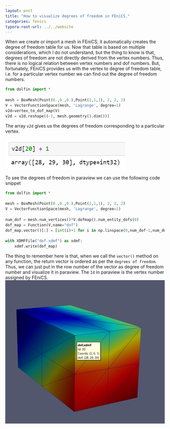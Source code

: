 ```yaml
---
layout: post
title: "How to visualize degrees of freedom in FEniCS."
categories: fenics
typora-root-url: ../../website
---
```


When we create or import a mesh in FEniCS, it automatically creates the degree of freedom table for us. Now that table is based on multiple considerations, which I do not understand, but the thing to know is that, degrees of freedom are not directly derived from the vertex numbers. Thus, there is no logical relation between vertex numbers and dof numbers. But, fortunately, FEniCS provides us with the vertex to degree of freedom table, i.e. for a particular vertex number we can find out the degree of freedom numbers.

```python
from dolfin import *

mesh = BoxMesh(Point(0.,0.,0.),Point(2,1,1), 2, 2, 2)
V = VectorFunctionSpace(mesh, 'Lagrange', degree=1)
v2d=vertex_to_dof_map(V)
v2d = v2d.reshape((-1, mesh.geometry().dim()))
```

The array `v2d` gives us the degrees of freedom corresponding to a particular vertex. 

![image-20210125142158802](/assets/images/image-20210125142158802.png)

To see the degrees of freedom in paraview we can use the following code snippet

```python
from dolfin import *

mesh = BoxMesh(Point(0.,0.,0.),Point(2,1,1), 2, 2, 2)
V = VectorFunctionSpace(mesh, 'Lagrange', degree=1)

num_dof = mesh.num_vertices()*V.dofmap().num_entity_dofs(0)
dof_map = Function(V,name="dof")
dof_map.vector()[:] = [int(i)+1 for i in np.linspace(0,num_dof-1,num_dof)]

with XDMFFile("dof.xdmf") as xdmf:
    xdmf.write(dof_map)
```

The thing to remember here is that, when we call the `vector()` method on any function, the return vector is ordered as per the `degrees of freedom`. Thus, we can just put in the row number of the vector as degree of freedom number and visualize it in paraview. The `Id` in paraview is the vertex number assigned by FEniCS.![image-20210125141950089](/assets/images/image-20210125141950089.png)
